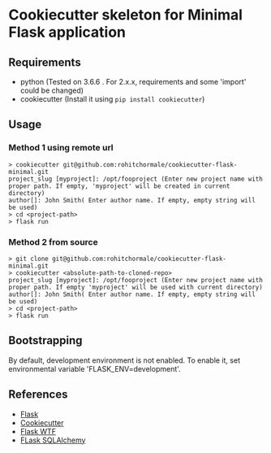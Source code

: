# Cookiecutter skeleton for Minimal Flask application


## Requirements

- python (Tested on 3.6.6 . For 2.x.x, requirements and some 'import' could be changed)
- cookiecutter (Install it using `pip install cookiecutter`)


## Usage

### Method 1 using remote url

    > cookiecutter git@github.com:rohitchormale/cookiecutter-flask-minimal.git
    project_slug [myproject]: /opt/fooproject (Enter new project name with proper path. If empty, 'myproject' will be created in current directory)
    author[]: John Smith( Enter author name. If empty, empty string will be used)
    > cd <project-path>
    > flask run


### Method 2 from source

    > git clone git@github.com:rohitchormale/cookiecutter-flask-minimal.git
    > cookiecutter <absolute-path-to-cloned-repo>
    project_slug [myproject]: /opt/fooproject (Enter new project name with proper path. If empty 'myproject' will be used with current directory)
    author[]: John Smith( Enter author name. If empty, empty string will be used)
    > cd <project-path>
    > flask run


## Bootstrapping

By default, development environment is not enabled. To enable it, set environmental variable 'FLASK_ENV=development'.


## References

- [Flask](http://flask.pocoo.org)
- [Cookiecutter](https://cookiecutter.readthedocs.io/en/latest/)
- [Flask WTF](https://flask-wtf.readthedocs.io/en/stable/)
- [FLask SQLAlchemy](http://flask-sqlalchemy.pocoo.org/)

